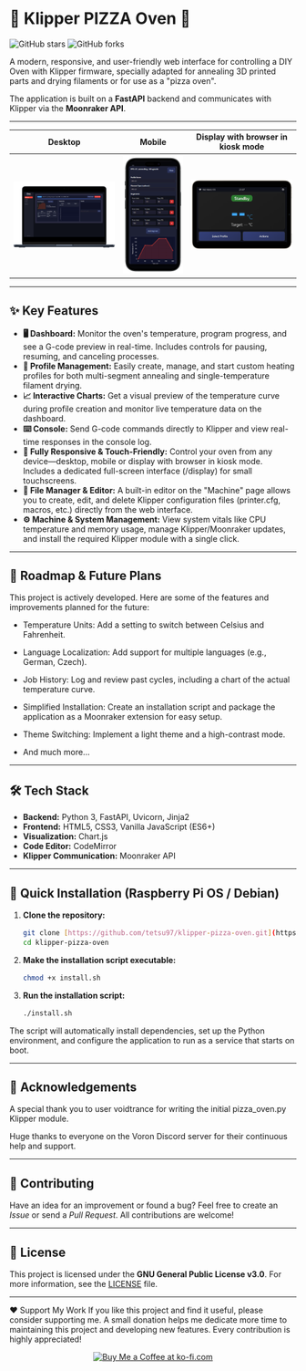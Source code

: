 # 🍕 Klipper PIZZA Oven 🍕

![GitHub stars](https://img.shields.io/github/stars/tetsu97/klipper-pizza-oven?style=social)
![GitHub forks](https://img.shields.io/github/forks/tetsu97/klipper-pizza-oven?style=social)


A modern, responsive, and user-friendly web interface for controlling a DIY Oven with Klipper firmware, specially adapted for annealing 3D printed parts and drying filaments or for use as a "pizza oven".

The application is built on a **FastAPI** backend and communicates with Klipper via the **Moonraker API**.

---

| Desktop | Mobile | Display with browser in kiosk mode |
| :---: | :---: | :---: |
| ![Dashboard View](/docs/images/preview1.png) | ![Profiles View](./docs/images/preview2.png) | ![Profiles View](./docs/images/preview3.png) |


---

## ✨ Key Features

* **🖥️ Dashboard:** Monitor the oven's temperature, program progress, and see a G-code preview in real-time. Includes controls for pausing, resuming, and canceling processes.
* **📂 Profile Management:** Easily create, manage, and start custom heating profiles for both multi-segment annealing and single-temperature filament drying.
* **📈 Interactive Charts:** Get a visual preview of the temperature curve during profile creation and monitor live temperature data on the dashboard.
* **⌨️ Console:** Send G-code commands directly to Klipper and view real-time responses in the console log.
* **📱 Fully Responsive & Touch-Friendly:** Control your oven from any device—desktop, mobile or display with browser in kiosk mode. Includes a dedicated full-screen interface (/display) for small touchscreens.
* **📝 File Manager & Editor:** A built-in editor on the "Machine" page allows you to create, edit, and delete Klipper configuration files (printer.cfg, macros, etc.) directly from the web interface.
* **⚙️ Machine & System Management:** View system vitals like CPU temperature and memory usage, manage Klipper/Moonraker updates, and install the required Klipper module with a single click.

---

## 🚀 Roadmap & Future Plans

This project is actively developed. Here are some of the features and improvements planned for the future:

* Temperature Units: Add a setting to switch between Celsius and Fahrenheit.

* Language Localization: Add support for multiple languages (e.g., German, Czech).

* Job History: Log and review past cycles, including a chart of the actual temperature curve.

* Simplified Installation: Create an installation script and package the application as a Moonraker extension for easy setup.

* Theme Switching: Implement a light theme and a high-contrast mode.

* And much more...

---

## 🛠️ Tech Stack

* **Backend:** Python 3, FastAPI, Uvicorn, Jinja2
* **Frontend:** HTML5, CSS3, Vanilla JavaScript (ES6+)
* **Visualization:** Chart.js
* **Code Editor:** CodeMirror
* **Klipper Communication:** Moonraker API

---

## 🚀 Quick Installation (Raspberry Pi OS / Debian)

1.  **Clone the repository:**
    ```bash
    git clone [https://github.com/tetsu97/klipper-pizza-oven.git](https://github.com/tetsu97/klipper-pizza-oven.git)
    cd klipper-pizza-oven
    ```

2.  **Make the installation script executable:**
    ```bash
    chmod +x install.sh
    ```

3.  **Run the installation script:**
    ```bash
    ./install.sh
    ```

The script will automatically install dependencies, set up the Python environment, and configure the application to run as a service that starts on boot.

---

## 🙏 Acknowledgements

A special thank you to user voidtrance for writing the initial pizza_oven.py Klipper module.

Huge thanks to everyone on the Voron Discord server for their continuous help and support.

---

## 🤝 Contributing

Have an idea for an improvement or found a bug? Feel free to create an *Issue* or send a *Pull Request*. All contributions are welcome!

---

## 📄 License

This project is licensed under the **GNU General Public License v3.0**. For more information, see the [LICENSE](LICENSE) file.

---

❤️ Support My Work
If you like this project and find it useful, please consider supporting me. A small donation helps me dedicate more time to maintaining this project and developing new features. Every contribution is highly appreciated!


<div align="center">
<a href="https://ko-fi.com/tetsu97" target="_blank">
<img src="https://storage.ko-fi.com/cdn/opengraph_assets/default_creator_og/hz_profile_page.png" alt="Buy Me a Coffee at ko-fi.com" style="height: 150px !important; width: auto !important;">
</a>
</div>
